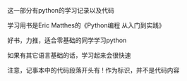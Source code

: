 这一部分有python的学习记录以及代码

学习用书是Eric Matthes的《Python编程 从入门到实践》

好书，力推，适合零基础的同学学习python

如果有其它语言基础的话，学习起来会很快速

注意，记事本中的代码段落开头有 ! 作为标识，并不是代码内容